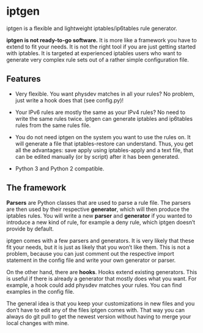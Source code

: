iptgen
=====

iptgen is a flexible and lightweight iptables/ip6tables rule generator.

**iptgen is not ready-to-go software.** It is more like a framework you 
have to extend to fit your needs. It is not the right tool if you
are just getting started with iptables. It is targeted at experienced
iptables users who want to generate very complex rule sets out of a
rather simple configuration file.

Features
----

* Very flexible. You want physdev matches in all your rules? No
  problem, just write a hook does that (see config.py)!

* Your IPv6 rules are mostly the same as your IPv4 rules? No need to
  write the same rules twice. iptgen can generate iptables and 
  ip6tables rules from the same rules file.

* You do not need iptgen on the system you want to use the rules on.
  It will generate a file that iptables-restore can understand. Thus,
  you get all the advantages: save apply using iptables-apply and a
  text file, that can be edited manually (or by script) after it has 
  been generated.

* Python 3 and Python 2 compatible.

The framework
----

**Parsers** are Python classes that are used to parse a rule file. The 
parsers are then used by their respective **generator**, which will
then produce the iptables rules. You will write a new **parser** and
**generator** if you wanted to introduce a new kind of rule, for 
example a deny rule, which iptgen doesn’t provide by default.

iptgen comes with a few parsers and generators. It is very likely that
these fit your needs, but it is just as likely that you won’t like 
them. This is not a problem, because you can just comment out the 
respective import statement in the config file and write your own
generator or parser.

On the other hand, there are **hooks**. Hooks extend existing 
generators. This is useful if there is already a generator that mostly
does what you want. For example, a hook could add physdev matches your
rules. You can find examples in the config file.

The general idea is that you keep your customizations in new files and
you don’t have to edit any of the files iptgen comes with. That way
you can always do git pull to get the newest version without having to
merge your local changes with mine.

